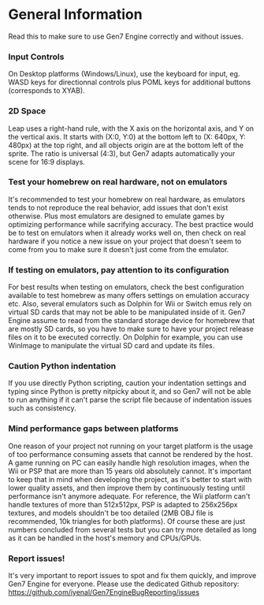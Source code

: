 # General Information

Read this to make sure to use Gen7 Engine correctly and without issues.

### Input Controls

On Desktop platforms (Windows/Linux), use the keyboard for input, eg. WASD keys for directionnal controls plus POML keys for additional buttons (corresponds to XYAB).

### 2D Space

Leap uses a right-hand rule, with the X axis on the horizontal axis, and Y on the vertical axis. It starts with (X:0, Y:0) at the bottom left to (X: 640px, Y: 480px) at the top right, and all objects origin are at the bottom left of the sprite. The ratio is universal (4:3), but Gen7 adapts automatically your scene for 16:9 displays.

### Test your homebrew on real hardware, not on emulators

It's recommended to test your homebrew on real hardware, as emulators tends to not reproduce the real behavior, add issues that don't exist otherwise. Plus most emulators are designed to emulate games by optimizing performance while sacrifying accuracy.
The best practice would be to test on emulators when it already works well on, then check on real hardware if you notice a new issue on your project that doesn't seem to come from you to make sure it doesn't just come from the emulator.

### If testing on emulators, pay attention to its configuration

For best results when testing on emulators, check the best configuration available to test homebrew as many offers settings on emulation accuracy etc. Also, several emulators such as Dolphin for Wii or Switch emus rely on virtual SD cards that may not be able to be manipulated inside of it. Gen7 Engine assume to read from the standard storage device for homebrew that are mostly SD cards, so you have to make sure to have your project release files on it to be executed correctly.
On Dolphin for example, you can use WinImage to manipulate the virtual SD card and update its files.

### Caution Python indentation

If you use directly Python scripting, caution your indentation settings and typing since Python is pretty nitpicky about it, and so Gen7 will not be able to run anything if it can't parse the script file because of indentation issues such as consistency.

### Mind performance gaps between platforms

One reason of your project not running on your target platform is the usage of too performance consuming assets that cannot be rendered by the host. A game running on PC can easily handle high resolution images, when the Wii or PSP that are more than 15 years old absolutely cannot. It's important to keep that in mind when developing the project, as it's better to start with lower quality assets, and then improve them by continuously testing until performance isn't anymore adequate.
For reference, the Wii platform can't handle textures of more than 512x512px, PSP is adapted to 256x256px textures, and models shouldn't be too detailed (2MB OBJ file is recommended, 10k triangles for both platforms). Of course these are just numbers concluded from several tests but you can try more detailed as long as it can be handled in the host's memory and CPUs/GPUs.

### Report issues!

It's very important to report issues to spot and fix them quickly, and improve Gen7 Engine for everyone. Please use the dedicated Github repository: https://github.com/iyenal/Gen7EngineBugReporting/issues
